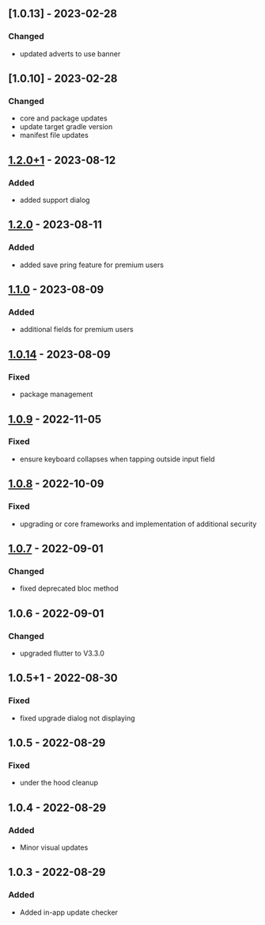 ## \[1.0.13\] - 2023-02-28
### Changed
- updated adverts to use banner

## \[1.0.10\] - 2023-02-28
### Changed
- core and package updates
- update target gradle version
- manifest file updates

## [1.2.0+1] - 2023-08-12
### Added
- added support dialog

## [1.2.0] - 2023-08-11
### Added
- added save pring feature for premium users

## [1.1.0] - 2023-08-09
### Added
- additional fields for premium users

## [1.0.14] - 2023-08-09
### Fixed
- package management

## [1.0.9] - 2022-11-05
### Fixed
- ensure keyboard collapses when tapping outside input field

## [1.0.8] - 2022-10-09
### Fixed
- upgrading or core frameworks and implementation of additional security

## [1.0.7] - 2022-09-01
### Changed
- fixed deprecated bloc method

## 1.0.6 - 2022-09-01
### Changed
- upgraded flutter to V3.3.0

## 1.0.5+1 - 2022-08-30
### Fixed
- fixed upgrade dialog not displaying

## 1.0.5 - 2022-08-29
### Fixed
- under the hood cleanup

## 1.0.4 - 2022-08-29
### Added
- Minor visual updates

## 1.0.3 - 2022-08-29
### Added
- Added in-app update checker

[1.2.0+1]: https://github.com/RemeJuan/threed_print_cost_calculator/compare/1.2.0...1.2.0+1
[1.2.0]: https://github.com/RemeJuan/threed_print_cost_calculator/compare/1.1.0...1.2.0
[1.1.0]: https://github.com/RemeJuan/threed_print_cost_calculator/compare/1.0.14...1.1.0
[1.0.14]: https://github.com/RemeJuan/threed_print_cost_calculator/compare/1.0.9...1.0.14
[1.0.9]: https://github.com/RemeJuan/threed_print_cost_calculator/compare/1.0.8...1.0.9
[1.0.8]: https://github.com/RemeJuan/threed_print_cost_calculator/compare/1.0.7...1.0.8
[1.0.7]: https://github.com/RemeJuan/threed_print_cost_calculator/compare/1.0.6...1.0.7
